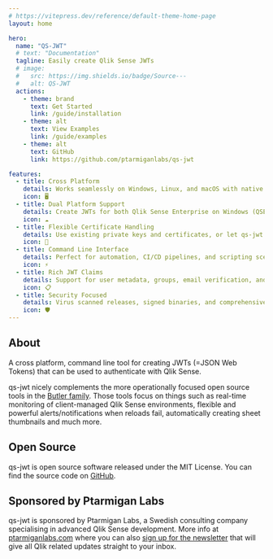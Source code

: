 ```yaml
---
# https://vitepress.dev/reference/default-theme-home-page
layout: home

hero:
  name: "QS-JWT"
  # text: "Documentation"
  tagline: Easily create Qlik Sense JWTs
  # image:
  #   src: https://img.shields.io/badge/Source---
  #   alt: QS-JWT
  actions:
    - theme: brand
      text: Get Started
      link: /guide/installation
    - theme: alt
      text: View Examples
      link: /guide/examples
    - theme: alt
      text: GitHub
      link: https://github.com/ptarmiganlabs/qs-jwt

features:
  - title: Cross Platform
    details: Works seamlessly on Windows, Linux, and macOS with native binaries for each platform.
    icon: 🖥️
  - title: Dual Platform Support
    details: Create JWTs for both Qlik Sense Enterprise on Windows (QSEoW) and Qlik Sense Cloud.
    icon: ☁️
  - title: Flexible Certificate Handling
    details: Use existing private keys and certificates, or let qs-jwt create new ones for you.
    icon: 🔐
  - title: Command Line Interface
    details: Perfect for automation, CI/CD pipelines, and scripting scenarios.
    icon: ⚡
  - title: Rich JWT Claims
    details: Support for user metadata, groups, email verification, and custom claims.
    icon: 📋
  - title: Security Focused
    details: Virus scanned releases, signed binaries, and comprehensive security documentation.
    icon: 🛡️
---
```


## About

A cross platform, command line tool for creating JWTs (=JSON Web Tokens) that can be used to authenticate with Qlik Sense.

qs-jwt nicely complements the more operationally focused open source tools in the [Butler family](https://github.com/ptarmiganlabs). Those tools focus on things such as real-time monitoring of client-managed Qlik Sense environments, flexible and powerful alerts/notifications when reloads fail, automatically creating sheet thumbnails and much more.

## Open Source

qs-jwt is open source software released under the MIT License. You can find the source code on [GitHub](https://github.com/ptarmiganlabs/qs-jwt).

## Sponsored by Ptarmigan Labs

qs-jwt is sponsored by Ptarmigan Labs, a Swedish consulting company specialising in advanced Qlik Sense development. More info at [ptarmiganlabs.com](https://ptarmiganlabs.com) where you can also [sign up for the newsletter](https://ptarmiganlabs.com/#/portal/signup) that will give all Qlik related updates straight to your inbox.
